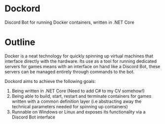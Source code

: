# Dockord
Discord Bot for running Docker containers, written in .NET Core

# Outline
Docker is a neat technology for quickly spinning up virtual machines that interface directly with the hardware. Its use as a tool for running dedicated servers for games means with an interface on hand like a Discord Bot, these servers can be managed entirely through commands to the bot.

Dockord aims to achieve the following goals:
1. Being written in .NET Core (Need to add C# to my CV somehow!)
2. Being able to build, start, restart and terminate containers for games written with a common definition layer (i.e abstracting away the technical parameters needed for spinning up containers)
3. Runnable on Windows or Linux and exposes its functionality via a Discord Bot interface
